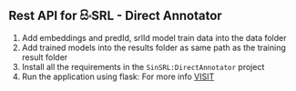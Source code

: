 ## Rest API for සිංSRL - Direct Annotator

1. Add embeddings and predId, srlId model train data into the data folder
2. Add trained models into the results folder as same path as the training result folder
3. Install all the requirements in the `SinSRL:DirectAnnotator` project
4. Run the application using flask: For more info [VISIT](https://www.digitalocean.com/community/tutorials/how-to-serve-flask-applications-with-gunicorn-and-nginx-on-centos-7)
